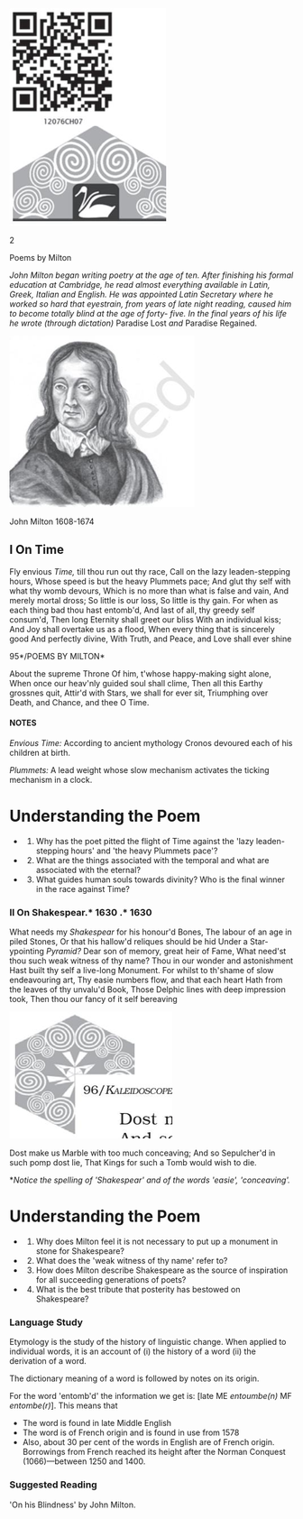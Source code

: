 ![](_page_0_Picture_0.jpeg)

2

Poems by Milton

*John Milton began writing poetry at the age of ten. After finishing his formal education at Cambridge, he read almost everything available in Latin, Greek, Italian and English. He was appointed Latin Secretary where he worked so hard that eyestrain, from years of late night reading, caused him to become totally blind at the age of forty- five. In the final years of his life he wrote (through dictation)* Paradise Lost *and* Paradise Regained.

![](_page_0_Picture_4.jpeg)

John Milton 1608-1674

## I On Time

Fly envious *Time,* till thou run out thy race, Call on the lazy leaden-stepping hours, Whose speed is but the heavy Plummets pace; And glut thy self with what thy womb devours, Which is no more than what is false and vain, And merely mortal dross; So little is our loss, So little is thy gain. For when as each thing bad thou hast entomb'd, And last of all, thy greedy self consum'd, Then long Eternity shall greet our bliss With an individual kiss; And Joy shall overtake us as a flood, When every thing that is sincerely good And perfectly divine, With Truth, and Peace, and Love shall ever shine

95*/POEMS BY MILTON*

About the supreme Throne Of him, t'whose happy-making sight alone, When once our heav'nly guided soul shall clime, Then all this Earthy grossnes quit, Attir'd with Stars, we shall for ever sit, Triumphing over Death, and Chance, and thee O Time.

#### NOTES

*Envious Time:* According to ancient mythology Cronos devoured each of his children at birth.

*Plummets:* A lead weight whose slow mechanism activates the ticking mechanism in a clock.

# Understanding the Poem

- 1. Why has the poet pitted the flight of Time against the 'lazy leaden-stepping hours' and 'the heavy Plummets pace'?
- 2. What are the things associated with the temporal and what are associated with the eternal?
- 3. What guides human souls towards divinity? Who is the final winner in the race against Time?

### II On Shakespear.* 1630 .* 1630

What needs my *Shakespear* for his honour'd Bones, The labour of an age in piled Stones, Or that his hallow'd reliques should be hid Under a Star-ypointing *Pyramid?* Dear son of memory, great heir of Fame, What need'st thou such weak witness of thy name? Thou in our wonder and astonishment Hast built thy self a live-long Monument. For whilst to th'shame of slow endeavouring art, Thy easie numbers flow, and that each heart Hath from the leaves of thy unvalu'd Book, Those Delphic lines with deep impression took, Then thou our fancy of it self bereaving

![](_page_2_Picture_0.jpeg)

Dost make us Marble with too much conceaving; And so Sepulcher'd in such pomp dost lie, That Kings for such a Tomb would wish to die.

**Notice the spelling of 'Shakespear' and of the words 'easie', 'conceaving'.*

# Understanding the Poem

- 1. Why does Milton feel it is not necessary to put up a monument in stone for Shakespeare?
- 2. What does the 'weak witness of thy name' refer to?
- 3. How does Milton describe Shakespeare as the source of inspiration for all succeeding generations of poets?
- 4. What is the best tribute that posterity has bestowed on Shakespeare?

### Language Study

Etymology is the study of the history of linguistic change. When applied to individual words, it is an account of (i) the history of a word (ii) the derivation of a word.

The dictionary meaning of a word is followed by notes on its origin.

For the word 'entomb'd' the information we get is: [late ME *entoumbe(n)* MF *entombe(r)*]. This means that

- The word is found in late Middle English
- The word is of French origin and is found in use from 1578
- Also, about 30 per cent of the words in English are of French origin. Borrowings from French reached its height after the Norman Conquest (1066)—between 1250 and 1400.

### Suggested Reading

'On his Blindness' by John Milton.

